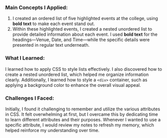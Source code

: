 ### Main Concepts I Applied:
1. I created an ordered list of five highlighted events at the college, using **bold text** to make each event stand out. 
2. Within these highlighted events, I created a nested unordered list to provide detailed information about each event. I used **bold text** for the headings—Venue, Date, and Time—while the specific details were presented in regular text underneath.

### What I Learned:
I learned how to apply CSS to style lists effectively. I also discovered how to create a nested unordered list, which helped me organize information clearly. Additionally, I learned how to style a `<div>` container, such as applying a background color to enhance the overall visual appeal.

### Challenges I Faced:
Initially, I found it challenging to remember and utilize the various attributes in CSS. It felt overwhelming at first, but I overcame this by dedicating time to learn different attributes and their purposes. Whenever I wanted to use a specific attribute, I would review my notes to refresh my memory, which helped reinforce my understanding over time.